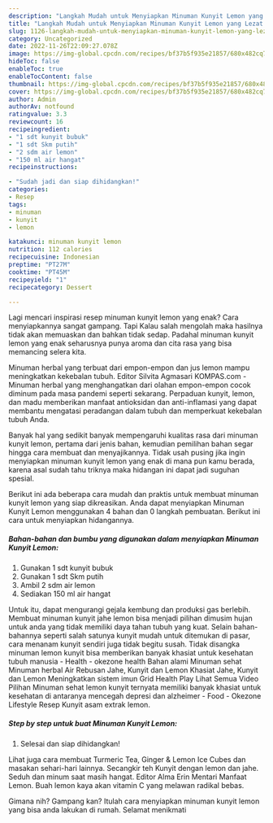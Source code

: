 ```yaml
---
description: "Langkah Mudah untuk Menyiapkan Minuman Kunyit Lemon yang Lezat Sekali"
title: "Langkah Mudah untuk Menyiapkan Minuman Kunyit Lemon yang Lezat Sekali"
slug: 1126-langkah-mudah-untuk-menyiapkan-minuman-kunyit-lemon-yang-lezat-sekali
category: Uncategorized
date: 2022-11-26T22:09:27.078Z
image: https://img-global.cpcdn.com/recipes/bf37b5f935e21857/680x482cq70/minuman-kunyit-lemon-foto-resep-utama.jpg
hideToc: false
enableToc: true
enableTocContent: false
thumbnail: https://img-global.cpcdn.com/recipes/bf37b5f935e21857/680x482cq70/minuman-kunyit-lemon-foto-resep-utama.jpg
cover: https://img-global.cpcdn.com/recipes/bf37b5f935e21857/680x482cq70/minuman-kunyit-lemon-foto-resep-utama.jpg
author: Admin
authorAv: notfound
ratingvalue: 3.3
reviewcount: 16
recipeingredient:
- "1 sdt kunyit bubuk"
- "1 sdt Skm putih"
- "2 sdm air lemon"
- "150 ml air hangat"
recipeinstructions:

- "Sudah jadi dan siap dihidangkan!"
categories:
- Resep
tags:
- minuman
- kunyit
- lemon

katakunci: minuman kunyit lemon 
nutrition: 112 calories
recipecuisine: Indonesian
preptime: "PT27M"
cooktime: "PT45M"
recipeyield: "1"
recipecategory: Dessert

---
```



Lagi mencari inspirasi resep minuman kunyit lemon yang enak? Cara menyiapkannya sangat gampang. Tapi Kalau salah mengolah maka hasilnya tidak akan memuaskan dan bahkan tidak sedap. Padahal minuman kunyit lemon yang enak seharusnya punya aroma dan cita rasa yang bisa memancing selera kita.


Minuman herbal yang terbuat dari empon-empon dan jus lemon mampu meningkatkan kekebalan tubuh. Editor Silvita Agmasari KOMPAS.com - Minuman herbal yang menghangatkan dari olahan empon-empon cocok diminum pada masa pandemi seperti sekarang. Perpaduan kunyit, lemon, dan madu memberikan manfaat antioksidan dan anti-inflamasi yang dapat membantu mengatasi peradangan dalam tubuh dan memperkuat kekebalan tubuh Anda.

Banyak hal yang sedikit banyak mempengaruhi kualitas rasa dari minuman kunyit lemon, pertama dari jenis bahan, kemudian pemilihan bahan segar hingga cara membuat dan menyajikannya. Tidak usah pusing jika ingin menyiapkan minuman kunyit lemon yang enak di mana pun kamu berada, karena asal sudah tahu triknya maka hidangan ini dapat jadi suguhan spesial.


Berikut ini ada beberapa cara mudah dan praktis untuk membuat minuman kunyit lemon yang siap dikreasikan. Anda dapat menyiapkan Minuman Kunyit Lemon menggunakan 4 bahan dan 0 langkah pembuatan. Berikut ini cara untuk menyiapkan hidangannya.

<!--inarticleads1-->

##### Bahan-bahan dan bumbu yang digunakan dalam menyiapkan Minuman Kunyit Lemon:

1. Gunakan 1 sdt kunyit bubuk
1. Gunakan 1 sdt Skm putih
1. Ambil 2 sdm air lemon
1. Sediakan 150 ml air hangat


Untuk itu, dapat mengurangi gejala kembung dan produksi gas berlebih. Membuat minuman kunyit jahe lemon bisa menjadi pilihan dimusim hujan untuk anda yang tidak memiliki daya tahan tubuh yang kuat. Selain bahan-bahannya seperti salah satunya kunyit mudah untuk ditemukan di pasar, cara menanam kunyit sendiri juga tidak begitu susah. Tidak disangka minuman lemon kunyit bisa memberikan banyak khasiat untuk kesehatan tubuh manusia - Health - okezone health Bahan alami Minuman sehat Minuman herbal Air Rebusan Jahe, Kunyit dan Lemon Khasiat Jahe, Kunyit dan Lemon Meningkatkan sistem imun Grid Health Play Lihat Semua Video Pilihan Minuman sehat lemon kunyit ternyata memiliki banyak khasiat untuk kesehatan di antaranya mencegah depresi dan alzheimer - Food - Okezone Lifestyle Resep Kunyit asam extrak lemon. 

<!--inarticleads2-->

##### Step by step untuk buat Minuman Kunyit Lemon:


1. Selesai dan siap dihidangkan!

Lihat juga cara membuat Turmeric Tea, Ginger &amp; Lemon Ice Cubes dan masakan sehari-hari lainnya. Secangkir teh Kunyit dengan lemon dan jahe. Seduh dan minum saat masih hangat. Editor Alma Erin Mentari Manfaat Lemon. Buah lemon kaya akan vitamin C yang melawan radikal bebas. 

Gimana nih? Gampang kan? Itulah cara menyiapkan minuman kunyit lemon yang bisa anda lakukan di rumah. Selamat menikmati
